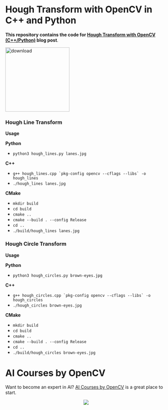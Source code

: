 # Hough Transform with OpenCV in C++ and Python

**This repository contains the code for [Hough Transform with OpenCV (C++/Python)](https://learnopencv.com/hough-transform-with-opencv-c-python/) blog post**.

[<img src="https://learnopencv.com/wp-content/uploads/2022/07/download-button-e1657285155454.png" alt="download" width="200">](https://www.dropbox.com/sh/1ovla44mpet4p99/AAA0mQCg_mWDFpy2CbeJQoSia?dl=1)

### Hough Line Transform

**Usage**

**Python**

- ```python3 hough_lines.py lanes.jpg```

**C++**

- ```g++ hough_lines.cpp `pkg-config opencv --cflags --libs` -o hough_lines```
- ```./hough_lines lanes.jpg```

**CMake**

- ```mkdir build```
- ```cd build```
- ```cmake ..```
- ```cmake --build . --config Release```
- ```cd ..```
- ```./build/hough_lines lanes.jpg```

### Hough Circle Transform

**Usage**

**Python**

- ```python3 hough_circles.py brown-eyes.jpg```

**C++**

- ```g++ hough_circles.cpp `pkg-config opencv --cflags --libs` -o hough_circles```
- ```./hough_circles brown-eyes.jpg```

**CMake**

- ```mkdir build```
- ```cd build```
- ```cmake ..```
- ```cmake --build . --config Release```
- ```cd ..```
- ```./build/hough_circles brown-eyes.jpg```


# AI Courses by OpenCV

Want to become an expert in AI? [AI Courses by OpenCV](https://opencv.org/courses/) is a great place to start. 

<a href="https://opencv.org/courses/">
<p align="center"> 
<img src="https://learnopencv.com/wp-content/uploads/2023/01/AI-Courses-By-OpenCV-Github.png">
</p>
</a>
